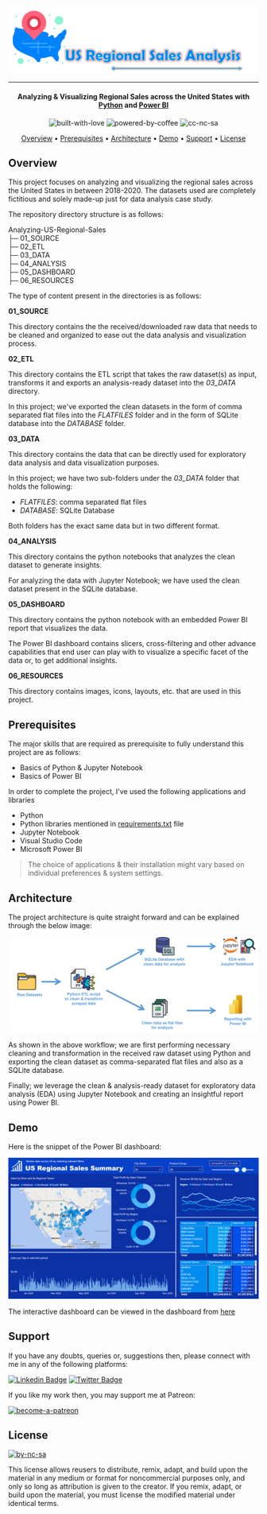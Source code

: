 ![Project Logo][project_logo]

---

<h4 align="center">Analyzing & Visualizing Regional Sales across the United States with <a href="https://en.wikipedia.org/wiki/Python_(programming_language)" target="_blank">Python</a> and <a href="https://en.wikipedia.org/wiki/Microsoft_Power_BI" target="_blank">Power BI</a></h4>

<p align='center'>
<img src="https://i.ibb.co/KxfMMsP/built-with-love.png" alt="built-with-love" border="0">
<img src="https://i.ibb.co/MBDK1Pk/powered-by-coffee.png" alt="powered-by-coffee" border="0">
<img src="https://i.ibb.co/CtGqhQH/cc-nc-sa.png" alt="cc-nc-sa" border="0">
</p>

<p align="center">
  <a href="#overview">Overview</a> •
  <a href="#prerequisites">Prerequisites</a> •
  <a href="#architecture">Architecture</a> •
  <a href="#demo">Demo</a> •
  <a href="#support">Support</a> •
  <a href="#license">License</a>
</p>

## Overview

This project focuses on analyzing and visualizing the regional sales across the United States in between 2018-2020. The datasets used are completely fictitious and solely made-up just for data analysis case study.

The repository directory structure is as follows:

Analyzing-US-Regional-Sales<br>
├─ 01_SOURCE<br>
├─ 02_ETL<br>
├─ 03_DATA<br>
├─ 04_ANALYSIS<br>
├─ 05_DASHBOARD<br>
├─ 06_RESOURCES<br>

The type of content present in the directories is as follows:

**01_SOURCE**

This directory contains the the received/downloaded raw data that needs to be cleaned and organized to ease out the data analysis and visualization process.

**02_ETL**

This directory contains the ETL script that takes the raw dataset(s) as input, transforms it and exports an analysis-ready dataset into the _03_DATA_ directory.

In this project; we've exported the clean datasets in the form of comma separated flat files into the _FLATFILES_ folder and in the form of SQLite database into the _DATABASE_ folder.

**03_DATA**

This directory contains the data that can be directly used for exploratory data analysis and data visualization purposes.

In this project; we have two sub-folders under the _03_DATA_ folder that holds the following:

- _FLATFILES_: comma separated flat files
- _DATABASE_: SQLite Database

Both folders has the exact same data but in two different format.

**04_ANALYSIS**

This directory contains the python notebooks that analyzes the clean dataset to generate insights.

For analyzing the data with Jupyter Notebook; we have used the clean dataset present in the SQLite database.

**05_DASHBOARD**

This directory contains the python notebook with an embedded Power BI report that visualizes the data.

The Power BI dashboard contains slicers, cross-filtering and other advance capabilities that end user can play with to visualize a specific facet of the data or, to get additional insights.

**06_RESOURCES**

This directory contains images, icons, layouts, etc. that are used in this project.

## Prerequisites

The major skills that are required as prerequisite to fully understand this project are as follows:

- Basics of Python & Jupyter Notebook
- Basics of Power BI

In order to complete the project, I've used the following applications and libraries

- Python
- Python libraries mentioned in [requirements.txt][requirements] file
- Jupyter Notebook
- Visual Studio Code
- Microsoft Power BI

> The choice of applications & their installation might vary based on individual preferences & system settings.

## Architecture

The project architecture is quite straight forward and can be explained through the below image:

![Process Architecture][process_workflow]

As shown in the above workflow; we are first performing necessary cleaning and transformation in the received raw dataset using Python and exporting the clean dataset as comma-separated flat files and also as a SQLite database.

Finally; we leverage the clean & analysis-ready dataset for exploratory data analysis (EDA) using Jupyter Notebook and creating an insightful report using Power BI.

## Demo

Here is the snippet of the Power BI dashboard:

![Dashboard Image][dashboard_image]

The interactive dashboard can be viewed in the dashboard from [here][dashboard_link]

## Support

If you have any doubts, queries or, suggestions then, please connect with me in any of the following platforms:

[![Linkedin Badge][linkedinbadge]][linkedin] [![Twitter Badge][twitterbadge]][twitter]

If you like my work then, you may support me at Patreon:

<a href="https://www.patreon.com/quantumudit" target="_blank">
<img src="https://i.ibb.co/94bkJwp/become-a-patreon.png" alt="become-a-patreon" border="0" width="170" height="50">
</a>

## License

<a href = 'https://creativecommons.org/licenses/by-nc-sa/4.0/' target="_blank">
    <img src="https://i.ibb.co/mvmWGkm/by-nc-sa.png" alt="by-nc-sa" border="0" width="88" height="31">
</a>

This license allows reusers to distribute, remix, adapt, and build upon the material in any medium or format for noncommercial purposes only, and only so long as attribution is given to the creator. If you remix, adapt, or build upon the material, you must license the modified material under identical terms.

<!-- Image Links -->

[project_logo]: 06_RESOURCES/project_cover_image.png
[process_workflow]: 06_RESOURCES/process_architecture.png
[scraping_graphic]: 06_RESOURCES/scraping_graphic.gif
[dashboard_image]: 06_RESOURCES/dashboard_image.png

<!-- External Links -->

[requirements]: ./requirements.txt

<!-- Profile Links -->

[linkedin]: https://www.linkedin.com/in/uditkumarchatterjee/
[twitter]: https://twitter.com/quantumudit
[dashboard_link]: https://app.powerbi.com/view?r=eyJrIjoiYzJiNWRkOWUtYzFmNi00NzVmLTg0NWMtZTljZWY4MmQwZmZlIiwidCI6IjcwODlkNGIxLTQyMmUtNDYzZi1hNGM3LTViY2FiOTk0MGRiZCJ9&pageName=ReportSection8b0879d590be87cd63d7

<!-- Shields Profile Links -->

[linkedinbadge]: https://img.shields.io/badge/-uditkumarchatterjee-0e76a8?style=flat&labelColor=0e76a8&logo=linkedin&logoColor=white
[twitterbadge]: https://img.shields.io/badge/-@quantumudit-1ca0f1?style=flat&labelColor=1ca0f1&logo=twitter&logoColor=white&link=https://twitter.com/quantumudit
